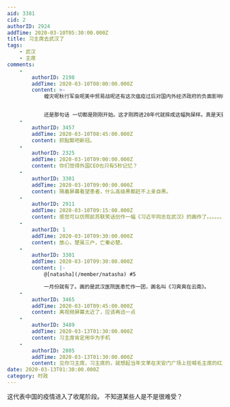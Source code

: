 ```yaml
---
aid: 3381
cid: 2
authorID: 2924
addTime: 2020-03-10T05:30:00.000Z
title: 习主席去武汉了
tags:
    - 武汉
    - 主席
comments:
    -
        authorID: 2198
        addTime: 2020-03-10T08:00:00.000Z
        content: >-
            蝗灾呢秋行军虫呢美中贸易战呢还有这次瘟疫过后对国内外经济政府的负面影响呢？别忘了这次瘟疫可是全球爆发，就算夏天控制住了，未来也会像流感一样每年都来。支国能年年这么封城么？


            还是那句话 一切都是刚刚开始。这才刚跨进20年代就摔成这幅狗屎样。真是天要灭你国。
    -
        authorID: 3457
        addTime: 2020-03-10T08:45:00.000Z
        content: 抓點緊吧新冠。
    -
        authorID: 2325
        addTime: 2020-03-10T09:00:00.000Z
        content: 你们觉得外国CEO也只有5秒记忆？
    -
        authorID: 3301
        addTime: 2020-03-10T09:00:00.000Z
        content: 隔着屏幕看望患者，什么高级黑都赶不上亲自黑。
    -
        authorID: 2911
        addTime: 2020-03-10T09:15:00.000Z
        content: 感觉可以仿照前苏联笑话创作一幅《习近平同志在武汉》的画作了。。。。。。
    -
        authorID: 1
        addTime: 2020-03-10T09:30:00.000Z
        content: 放心，楚虽三户，亡秦必楚。
    -
        authorID: 3301
        addTime: 2020-03-10T09:30:00.000Z
        content: |-
            @[natasha](/member/natasha) #5

            一月份就有了。画的是武汉医院医患忙作一团，画名叫《习爽爽在云南》。
    -
        authorID: 3465
        addTime: 2020-03-10T09:45:00.000Z
        content: 离视频屏幕太近了，应该再远一点
    -
        authorID: 3489
        addTime: 2020-03-13T01:30:00.000Z
        content: 习主席肯定用华为手机
    -
        authorID: 2805
        addTime: 2020-03-13T01:30:00.000Z
        content: 见你习主席，习主席的，就想起当年文革在天安门广场上狂喊毛主席的红卫兵，不仅难受，还为你感到悲哀。
date: 2020-03-13T01:30:00.000Z
category: 时政
---
```


这代表中国的疫情进入了收尾阶段。 不知道某些人是不是很难受？
